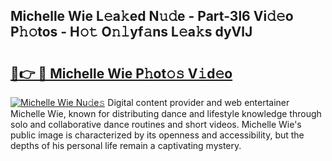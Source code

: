 ## Michelle Wie L𝚎a𝚔ed N𝚞𝚍e - Part-3l6 Vi𝚍𝚎o P𝚑𝚘tos - H𝚘𝚝 O𝚗𝚕yf𝚊ns L𝚎a𝚔s dyVlJ

# <h2><a href="http://kf14zc.oniu.top/?m=Michelle+Wie">🔗👉 🔴 Michelle Wie P𝚑ot𝚘𝚜 V𝚒d𝚎o</a></h2>

[![Michelle Wie Nu𝚍e𝚜](https://i.imgur.com/0qMVB7G.gif)](http://kf14zc.oniu.top/?m=Michelle+Wie)
Digital content provider and web entertainer Michelle Wie, known for distributing dance and lifestyle knowledge through solo and collaborative dance routines and short videos. Michelle Wie's public image is characterized by its openness and accessibility, but the depths of his personal life remain a captivating mystery.  
